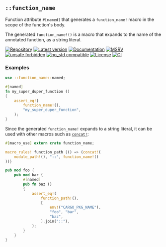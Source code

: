 ## `::function_name`

Function attribute `#[named]` that generates a `function_name!` macro
in the scope of the function's body.

The generated `function_name!()` is a macro that expands to
the name of the annotated function, as a string literal.

[![Repository](https://img.shields.io/badge/repository-GitHub-brightgreen.svg)](
https://github.com/danielhenrymantilla/rust-function_name)
[![Latest version](https://img.shields.io/crates/v/rust-function_name.svg)](
https://crates.io/crates/rust-function_name)
[![Documentation](https://docs.rs/rust-function_name/badge.svg)](
https://docs.rs/rust-function_name)
[![MSRV](https://img.shields.io/badge/MSRV-1.36.0-white)](
https://gist.github.com/danielhenrymantilla/8e5b721b3929084562f8f65668920c33)
[![unsafe forbidden](https://img.shields.io/badge/unsafe-forbidden-success.svg)](
https://github.com/rust-secure-code/safety-dance/)
[![no_std compatible](https://img.shields.io/badge/no__std-compatible-success.svg)](
https://github.com/rust-secure-code/safety-dance/)
[![License](https://img.shields.io/crates/l/rust-function_name.svg)](
https://github.com/danielhenrymantilla/rust-function_name/blob/master/LICENSE-ZLIB)
[![CI](https://github.com/danielhenrymantilla/rust-function_name/workflows/CI/badge.svg)](
https://github.com/danielhenrymantilla/rust-function_name/actions)

### Examples

```rust
use ::function_name::named;

#[named]
fn my_super_duper_function ()
{
    assert_eq!(
        function_name!(),
        "my_super_duper_function",
    );
}
```

Since the generated `function_name!` expands to a string literal,
it can be used with other macros such as [`concat!`](
https://doc.rust-lang.org/std/macro.concat.html):


```rust
#[macro_use] extern crate function_name;

macro_rules! function_path {() => (concat!(
    module_path!(), "::", function_name!()
))}

pub mod foo {
    pub mod bar {
        #[named]
        pub fn baz ()
        {
            assert_eq!(
                function_path!(),
                [
                    env!("CARGO_PKG_NAME"),
                    "foo", "bar",
                    "baz",
                ].join("::"),
            );
        }
    }
}
```

[Repository]: https://github.com/danielhenrymantilla/rust-function_name
[Documentation]: https://docs.rs/function_name
[crates.io]: https://crates.io/crates/function_name
